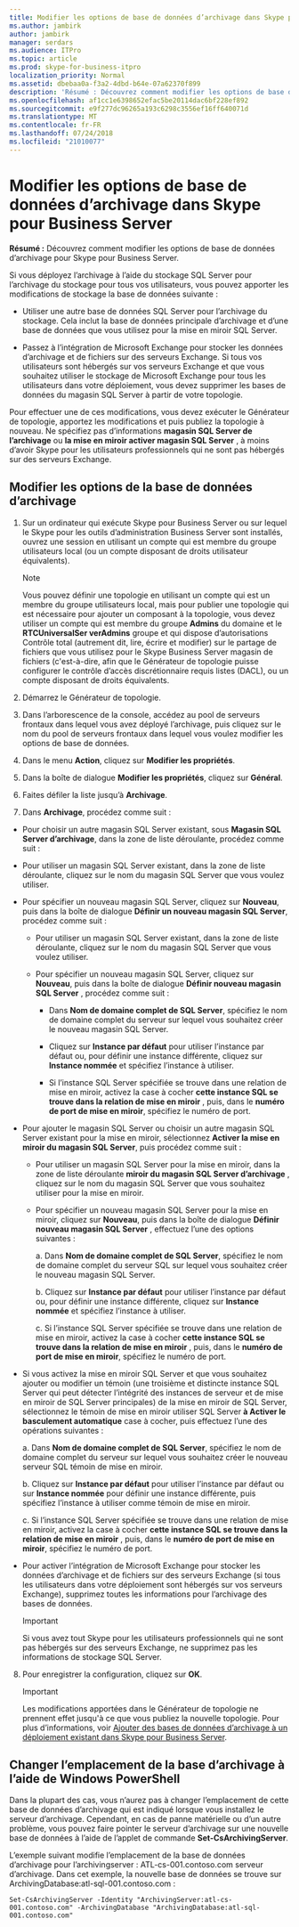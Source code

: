 ```yaml
---
title: Modifier les options de base de données d’archivage dans Skype pour Business Server
ms.author: jambirk
author: jambirk
manager: serdars
ms.audience: ITPro
ms.topic: article
ms.prod: skype-for-business-itpro
localization_priority: Normal
ms.assetid: dbebaa0a-f3a2-4dbd-b64e-07a62370f899
description: 'Résumé : Découvrez comment modifier les options de base de données d’archivage pour Skype pour Business Server.'
ms.openlocfilehash: af1cc1e6398652efac5be20114dac6bf228ef892
ms.sourcegitcommit: e9f277dc96265a193c6298c3556ef16ff640071d
ms.translationtype: MT
ms.contentlocale: fr-FR
ms.lasthandoff: 07/24/2018
ms.locfileid: "21010077"
---
```

# <a name="change-archiving-database-options-in-skype-for-business-server"></a>Modifier les options de base de données d’archivage dans Skype pour Business Server

**Résumé :** Découvrez comment modifier les options de base de données d’archivage pour Skype pour Business Server.
  
Si vous déployez l’archivage à l’aide du stockage SQL Server pour l’archivage du stockage pour tous vos utilisateurs, vous pouvez apporter les modifications de stockage la base de données suivante :
  
- Utiliser une autre base de données SQL Server pour l’archivage du stockage. Cela inclut la base de données principale d’archivage et d’une base de données que vous utilisez pour la mise en miroir SQL Server.
    
- Passez à l’intégration de Microsoft Exchange pour stocker les données d’archivage et de fichiers sur des serveurs Exchange. Si tous vos utilisateurs sont hébergés sur vos serveurs Exchange et que vous souhaitez utiliser le stockage de Microsoft Exchange pour tous les utilisateurs dans votre déploiement, vous devez supprimer les bases de données du magasin SQL Server à partir de votre topologie. 
    
Pour effectuer une de ces modifications, vous devez exécuter le Générateur de topologie, apportez les modifications et puis publiez la topologie à nouveau. Ne spécifiez pas d’informations **magasin SQL Server de l’archivage** ou **la mise en miroir activer magasin SQL Server** , à moins d’avoir Skype pour les utilisateurs professionnels qui ne sont pas hébergés sur des serveurs Exchange.
  
## <a name="change-archiving-database-options"></a>Modifier les options de la base de données d’archivage

1. Sur un ordinateur qui exécute Skype pour Business Server ou sur lequel le Skype pour les outils d’administration Business Server sont installés, ouvrez une session en utilisant un compte qui est membre du groupe utilisateurs local (ou un compte disposant de droits utilisateur équivalents).
    
    > [!NOTE]
    > Vous pouvez définir une topologie en utilisant un compte qui est un membre du groupe utilisateurs local, mais pour publier une topologie qui est nécessaire pour ajouter un composant à la topologie, vous devez utiliser un compte qui est membre du groupe **Admins** du domaine et le **RTCUniversalSer verAdmins** groupe et qui dispose d’autorisations Contrôle total (autrement dit, lire, écrire et modifier) sur le partage de fichiers que vous utilisez pour le Skype Business Server magasin de fichiers (c'est-à-dire, afin que le Générateur de topologie puisse configurer le contrôle d’accès discrétionnaire requis listes (DACL), ou un compte disposant de droits équivalents.
  
2. Démarrez le Générateur de topologie.
    
3. Dans l’arborescence de la console, accédez au pool de serveurs frontaux dans lequel vous avez déployé l’archivage, puis cliquez sur le nom du pool de serveurs frontaux dans lequel vous voulez modifier les options de base de données.
    
4. Dans le menu **Action**, cliquez sur **Modifier les propriétés**. 
    
5. Dans la boîte de dialogue **Modifier les propriétés**, cliquez sur **Général**.
    
6. Faites défiler la liste jusqu’à **Archivage**.
    
7. Dans **Archivage**, procédez comme suit :
    
  - Pour choisir un autre magasin SQL Server existant, sous **Magasin SQL Server d’archivage**, dans la zone de liste déroulante, procédez comme suit :
    
  - Pour utiliser un magasin SQL Server existant, dans la zone de liste déroulante, cliquez sur le nom du magasin SQL Server que vous voulez utiliser.
    
  - Pour spécifier un nouveau magasin SQL Server, cliquez sur **Nouveau**, puis dans la boîte de dialogue **Définir un nouveau magasin SQL Server**, procédez comme suit :
    
    - Pour utiliser un magasin SQL Server existant, dans la zone de liste déroulante, cliquez sur le nom du magasin SQL Server que vous voulez utiliser.
    
    - Pour spécifier un nouveau magasin SQL Server, cliquez sur **Nouveau**, puis dans la boîte de dialogue **Définir nouveau magasin SQL Server** , procédez comme suit :
    
      - Dans **Nom de domaine complet de SQL Server**, spécifiez le nom de domaine complet du serveur sur lequel vous souhaitez créer le nouveau magasin SQL Server.
    
      - Cliquez sur **Instance par défaut** pour utiliser l’instance par défaut ou, pour définir une instance différente, cliquez sur **Instance nommée** et spécifiez l’instance à utiliser.
    
      - Si l’instance SQL Server spécifiée se trouve dans une relation de mise en miroir, activez la case à cocher **cette instance SQL se trouve dans la relation de mise en miroir** , puis, dans le **numéro de port de mise en miroir**, spécifiez le numéro de port.
    
  - Pour ajouter le magasin SQL Server ou choisir un autre magasin SQL Server existant pour la mise en miroir, sélectionnez **Activer la mise en miroir du magasin SQL Server**, puis procédez comme suit :
    
    - Pour utiliser un magasin SQL Server pour la mise en miroir, dans la zone de liste déroulante **miroir du magasin SQL Server d’archivage** , cliquez sur le nom du magasin SQL Server que vous souhaitez utiliser pour la mise en miroir.
    
    - Pour spécifier un nouveau magasin SQL Server pour la mise en miroir, cliquez sur **Nouveau**, puis dans la boîte de dialogue **Définir nouveau magasin SQL Server** , effectuez l’une des options suivantes :
    
      a. Dans **Nom de domaine complet de SQL Server**, spécifiez le nom de domaine complet du serveur SQL sur lequel vous souhaitez créer le nouveau magasin SQL Server.
    
      b. Cliquez sur **Instance par défaut** pour utiliser l’instance par défaut ou, pour définir une instance différente, cliquez sur **Instance nommée** et spécifiez l’instance à utiliser.
    
      c. Si l’instance SQL Server spécifiée se trouve dans une relation de mise en miroir, activez la case à cocher **cette instance SQL se trouve dans la relation de mise en miroir** , puis, dans le **numéro de port de mise en miroir**, spécifiez le numéro de port.
    
  - Si vous activez la mise en miroir SQL Server et que vous souhaitez ajouter ou modifier un témoin (une troisième et distincte instance SQL Server qui peut détecter l’intégrité des instances de serveur et de mise en miroir de SQL Server principales) de la mise en miroir de SQL Server, sélectionnez le témoin de mise en miroir utiliser SQL Server **à Activer le basculement automatique** case à cocher, puis effectuez l’une des opérations suivantes :
    
      a. Dans **Nom de domaine complet de SQL Server**, spécifiez le nom de domaine complet du serveur sur lequel vous souhaitez créer le nouveau serveur SQL témoin de mise en miroir.
    
      b. Cliquez sur **Instance par défaut** pour utiliser l’instance par défaut ou sur **Instance nommée** pour définir une instance différente, puis spécifiez l’instance à utiliser comme témoin de mise en miroir.
    
      c. Si l’instance SQL Server spécifiée se trouve dans une relation de mise en miroir, activez la case à cocher **cette instance SQL se trouve dans la relation de mise en miroir** , puis, dans le **numéro de port de mise en miroir**, spécifiez le numéro de port.
    
  - Pour activer l’intégration de Microsoft Exchange pour stocker les données d’archivage et de fichiers sur des serveurs Exchange (si tous les utilisateurs dans votre déploiement sont hébergés sur vos serveurs Exchange), supprimez toutes les informations pour l’archivage des bases de données.
    
    > [!IMPORTANT]
    > Si vous avez tout Skype pour les utilisateurs professionnels qui ne sont pas hébergés sur des serveurs Exchange, ne supprimez pas les informations de stockage SQL Server. 
  
8. Pour enregistrer la configuration, cliquez sur **OK**.
    
    > [!IMPORTANT]
    > Les modifications apportées dans le Générateur de topologie ne prennent effet jusqu'à ce que vous publiez la nouvelle topologie. Pour plus d’informations, voir [Ajouter des bases de données d’archivage à un déploiement existant dans Skype pour Business Server](../../deploy/deploy-archiving/add-archiving-databases.md). 
  
## <a name="change-the-location-of-the-archiving-database-by-using-windows-powershell"></a>Changer l’emplacement de la base d’archivage à l’aide de Windows PowerShell

Dans la plupart des cas, vous n’aurez pas à changer l’emplacement de cette base de données d’archivage qui est indiqué lorsque vous installez le serveur d’archivage. Cependant, en cas de panne matérielle ou d’un autre problème, vous pouvez faire pointer le serveur d’archivage sur une nouvelle base de données à l’aide de l’applet de commande **Set-CsArchivingServer**.
  
L’exemple suivant modifie l’emplacement de la base de données d’archivage pour l’archivingserver : ATL-cs-001.contoso.com serveur d’archivage. Dans cet exemple, la nouvelle base de données se trouve sur ArchivingDatabase:atl-sql-001.contoso.com :
  
```
Set-CsArchivingServer -Identity "ArchivingServer:atl-cs-001.contoso.com" -ArchivingDatabase "ArchivingDatabase:atl-sql-001.contoso.com"
```


